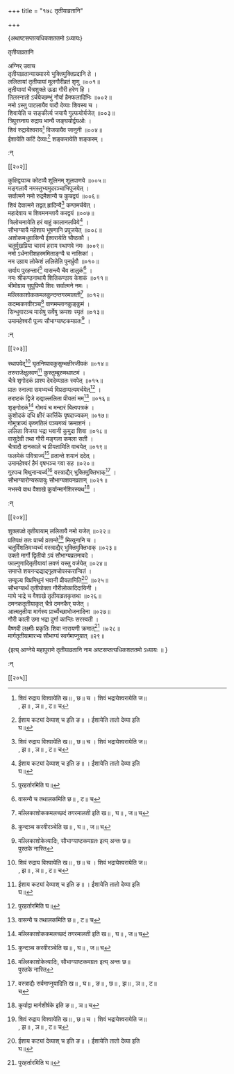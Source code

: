 +++
title = "१७८ तृतीयाव्रतानि"

+++

\{अथाष्टसप्तत्यधिकशततमो ऽध्यायः\}

तृतीयाव्रतानि  
    
अग्निर् उवाच  
तृतीयाव्रतान्याख्यास्ये भुक्तिमुक्तिप्रदानि ते ।  
ललितायां तृतीयायां मूलगौरीव्रतं शृणु   ॥००१॥  
तृतीयायां चैत्रशुक्ले ऊढा गौरी हरेण हि ।  
तिलस्नातो ऽर्चयेच्छम्भुं गौर्या हैमफलादिभिः ॥००२॥  
नमो ऽस्तु पाटलायैव पादौ देव्याः शिवस्य च ।  
शिवायेति च सङ्कीर्त्य जयायै गुल्फयोर्यजेत् ॥००३॥  
त्रिपुरघ्नाय रुद्राय भान्यै जङ्घयोर्द्वयओः ।  
शिवं रुद्रायेश्वराय[^१] विजयायैव जानुनी ॥००४॥  
ईशायेति कटिं देव्याः[^२] शङ्करायेति शङ्करम्   ।  
    
:न्  
    
[^१]: शिवं रुद्राय विश्वायेति ख॥ , छ॥ च । शिवं भद्रायेश्वरायेति ज॥  
, झ॥ , ञ॥ , ट॥ च  
    
[^२]: ईशाय कट्यां देव्याश् च इति ङ॥ । ईशायेति तातो देव्या इति  
घ॥  

[[२०२]]
    
कुक्षिद्वयञ्च कोटव्यै शूलिनम् शूलपाणये ॥००५॥  
मङ्गलायै नमस्तुभ्यमुदरञ्चाभिपूजयेत् ।  
सर्वात्मने नमो रुद्रमैशान्यै च कुचद्वयं ॥००६॥  
शिवं देवात्मने तद्वत् ह्रादिन्यै[^१] कण्ठमर्चयेत्   ।  
महादेवाय च शिवमनन्तायै करद्वयं ॥००७॥  
त्रिलोचनायेति हरं बाहुं कालानलप्रिये[^२] ।  
सौभाग्यायै महेशाय भूषणानि प्रपूजयेत् ॥००८॥  
अशोकमधुवासिन्यै ईश्वरायेति चौष्ठकौ ।  
चतुर्मुखप्रिया चास्यं हराय स्थाणवे नमः ॥००९॥  
नमो ऽर्धनारीशहरममिताङ्ग्यै च नासिकां ।  
नम उग्राय लोकेशं ललितेति पुनर्भ्रुवौ ॥०१०॥  
सर्वाय पुरहन्तारं[^३] वासन्त्यै चैव तालुकं[^४] ।  
नमः श्रीकण्ठनाथायै शितिकण्ठाय केशकं   ॥०११॥  
भीमोग्राय सुपूपिण्यै शिरः सर्वात्मने नमः   ।  
मल्लिकाशोककमलकुन्दन्तगरमालती[^५] ॥०१२॥  
कदम्बकरवीरञ्च[^६] वाणमम्लानकुङ्कुमं ।  
सिन्धुवारञ्च मासेषु सर्वेषु क्रमशः स्मृतं   ॥०१३॥  
उमामहेश्वरौ पूज्य सौभाग्याष्टकमग्रतः[^७]   ।  
    
:न्  
    
[^१]: शिवं वेदात्मने तद्वद्रूपिण्यै इति घ॥ , ज॥ , ञ॥ च  
    
[^२]: हरञ्चान्तकालानलप्रिये इति ख॥ , घ॥ , ज॥ , ञ॥ च  
    
[^३]: पुरहर्तारमिति घ॥  
    
[^४]: वासन्यै च तथालकमिति छ॥ , ट॥ च  
    
[^५]: मल्लिकाशोककमलच्छदं तगरमालती इति ख॥ , घ॥ , ज॥ च  
    
[^६]: कुन्दञ्च करवीरञ्चेति ख॥ , घ॥ , ज॥ च  
    
[^७]: मल्लिकाशोकेत्यादिः, सौभाग्याष्टकमग्रतः इत्य् अन्तः छ॥  
पुस्तके नास्ति  

[[२०३]]
    
स्थापयेद्[^१] घृतनिष्पावकुसुम्भक्षीरजीवकं   ॥०१४॥  
तरुराजेक्षुलवणं[^२] कुस्तुम्बुरुमथाष्टमं   ।  
चैत्रे शृगोदकं प्राश्य देवदेव्यग्रतः स्वपेत् ॥०१५॥  
प्रातः स्नात्वा समभ्यर्च्य विप्रदाम्पत्यमर्चयेत्[^३]   ।  
तदष्टकं द्विजे दद्याल्ललिता प्रीयतां मम[^४]   ॥०१६॥  
शृङ्गोदकं[^५] गोमयं च मन्दारं बिल्वपत्रकं   ।  
कुशोदकं दधि क्षीरं कार्त्तिके पृषदाज्यकम्   ॥०१७॥  
गोमूत्राज्यं कृष्णतिलं पञ्चगव्यं क्रमाशनं   ।  
ललिता विजया भद्रा भवानी कुमुदा शिवा ॥०१८॥  
वासुदेवी तथा गौरी मङ्गला कमला सती ।  
चैत्रादौ दानकाले च प्रीयतामिति वाचयेत् ॥०१९॥  
फलमेकं पवित्राज्यं[^६] व्रतान्ते शयानं ददेत् ।  
उमामहेश्वरं हैमं वृषभञ्च गवा सह ॥०२०॥  
गुरुञ्च मिथुनान्यर्च्य[^७] वस्त्राद्यैर् भुक्तिमुक्तिभाक्[^८]   ।  
सौभाग्यारोग्यरूपायुः सौभाग्यशयनव्रतान् ॥०२१॥  
नभस्ये वाथ वैशाखे कुर्यान्मार्गशिरस्यथ[^९] ।  
    
:न्  
    
[^१]: अर्पयेदिति ख॥ , छ॥ च  
    
[^२]: तृणराजेक्षुलवणमिति ख॥ , छ॥ , ट॥ च  
    
[^३]: द्विजदाम्पत्यमर्चयेदिति ख॥ , घ॥ , छ॥ , ट॥ च  
    
[^४]: ललिता प्रीयतामिति ट॥  
    
[^५]: पृष्ठोदकमिति ञ॥ । कूपोदकमिति ज॥ , झ॥ च  
    
[^६]: परित्याज्यमिति क॥ , ज॥ , ठ॥ च । परित्यज्येति ख॥ , छ॥ च । परिग्राह्यमिति  
ङ॥  
    
[^७]: गुरुं मिथुनमभर्च्येति ङ॥  
    
[^८]: वस्त्राद्यैः सर्वमाप्नुयादिति ख॥ , घ॥ , ङ॥ , छ॥ , झ॥ , ञ॥ , ट॥  
च  
    
[^९]: कुर्याद्वा मार्गशीर्षके इति ङ॥ , ञ॥ च  

[[२०४]]
    
शुक्लपक्षे तृतीयायाम् ललितायै नमो यजेत् ॥०२२॥  
प्रतिपक्षं ततः प्रार्च्य व्रतान्ते[^१] मित्युनानि च ।  
चतुर्विंशतिमभ्यर्च्य वस्त्राद्यैर् भुक्तिमुक्तिभाक् ॥०२३॥  
उक्तो मार्गो द्वितीयो ऽयं सौभाग्यव्रतमावदे ।  
फाल्गुणादितृतीयायां लवणं यस्तु वर्जयेत् ॥०२४॥  
समाप्ते शयनन्दद्याद्गृहश्चोपस्करान्वितं ।  
सम्पूज्य विप्रमिथुनं भवानी प्रीयतामिति[^२] ॥०२५॥  
सौभाग्यार्थं तृतीयोक्ता गौरीलोकादिदायिनी ।  
माघे भाद्रे च वैशाखे तृतीयाव्रतकृत्तथा ॥०२६॥  
दमनकतृतीयाकृत् चैत्रे दमनकैर् यजेत् ।  
आत्मतृतीया मार्गस्य प्रार्च्येच्छाभोजनादिना ॥०२७॥  
गौरी काली उमा भद्रा दुर्गा कान्तिः सरस्वती ।  
वैष्णवी लक्ष्मीः प्रकृतिः शिवा नारायणी क्रमात्[^३]   ॥०२८॥  
मार्गतृतीयामारभ्य सौभाग्यं स्वर्गमाप्नुयात्  ॥२९॥  
    
\{इत्य् आग्नेये महापुराणे तृतीयाव्रतानि नाम अष्टसप्तत्यधिकशततमो ऽध्यायः ॥  }
    
:न्  
    
[^१]: वर्षान्ते इति ख॥ , ङ॥ , ट॥ च  
    
[^२]: अलङ्काराणि सर्वाणि भवानो प्रीयतामिति ट॥  
    
[^३]: दमनकतृतीयाकृदित्यादिः नारायणी क्रमादित्यन्तः  
पाठः ज॥ पुस्तके नास्ति  

[[२०५]]
    